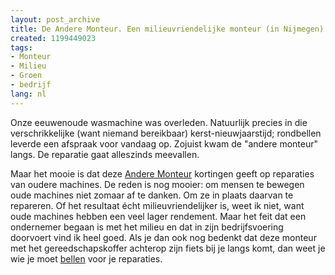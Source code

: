 ```yaml
---
layout: post_archive
title: De Andere Monteur. Een milieuvriendelijke monteur (in Nijmegen)
created: 1199449023
tags:
- Monteur
- Milieu
- Groen
- bedrijf
lang: nl
---
```

Onze eeuwenoude wasmachine was overleden. Natuurlijk precies in die verschrikkelijke (want niemand bereikbaar) kerst-nieuwjaarstijd; rondbellen leverde een afspraak voor vandaag op. Zojuist kwam de "andere monteur" langs. De reparatie gaat alleszinds meevallen.

Maar het mooie is dat deze [Andere Monteur](http://www.detelefoongids.nl/bg-l/12928466-andere+monteur+de/vermelding/) kortingen geeft op reparaties van oudere machines. De reden is nog mooier: om mensen te bewegen oude machines niet zomaar af te danken. Om ze in plaats daarvan te repareren. <!--break-->Of het resultaat écht milieuvriendelijker is, weet ik niet, want oude machines hebben een veel lager rendement. Maar het feit dat een ondernemer begaan is met het milieu en dat in zijn bedrijfsvoering doorvoert vind ik heel goed. Als je dan ook nog bedenkt dat deze monteur met het gereedschapskoffer achterop zijn fiets bij je langs komt, dan weet je wie je moet [bellen](http://www.detelefoongids.nl/bg-l/12928466-andere+monteur+de/vermelding/) voor je reparaties.
